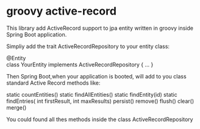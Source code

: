 # groovy active-record

This library add ActiveRecord support to jpa entity written in groovy inside Spring Boot application.

Simpliy add the trait ActiveRecordRepository to your entity class:

@Entity  
class YourEntity implements ActiveRecordRepository {
  ...
}

Then Spring Boot,when your application is booted, will add to you class standard Active Record methods like:

static countEntities() 
static findAllEntities() 
static  findEntity(id) 
static findEntries( int firstResult, int maxResults) 
persist()
remove() 
flush() 
clear()  
merge()

You could found all thes methods inside the class ActiveRecordRepository

